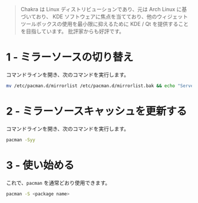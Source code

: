 > Chakra は Linux ディストリビューションであり、元は Arch Linux に基づいており、 KDE ソフトウェアに焦点を当てており、他のウィジェットツールボックスの使用を最小限に抑えるために KDE / Qt を提供することを目指しています。 批評家からも好評です。

# 1 - ミラーソースの切り替え

コマンドラインを開き、次のコマンドを実行します。

```bash
mv /etc/pacman.d/mirrorlist /etc/pacman.d/mirrorlist.bak && echo "Server = {{link}}/$repo/$arch" > /etc/pacman.d/mirrorlist
```

# 2 - ミラーソースキャッシュを更新する

コマンドラインを開き、次のコマンドを実行します。

```bash
pacman -Syy
```

# 3 - 使い始める

これで、`pacman` を通常どおり使用できます。

```bash
pacman -S <package name>
```
